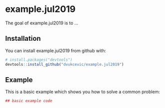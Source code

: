# example.jul2019

The goal of example.jul2019 is to ...

## Installation

You can install example.jul2019 from github with:


``` r
# install.packages("devtools")
devtools::install_github("dvukcevic/example.jul2019")
```

## Example

This is a basic example which shows you how to solve a common problem:

``` r
## basic example code
```
